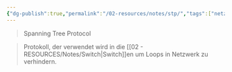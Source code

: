 ```yaml
---
{"dg-publish":true,"permalink":"/02-resources/notes/stp/","tags":["netzwerk","netzwerk/protocol"],"noteIcon":"","updated":"2025-08-26T16:35:07.000+02:00"}
---
```


>Spanning Tree Protocol

>Protokoll, der verwendet wird in die [[02 - RESOURCES/Notes/Switch\|Switch]]en um Loops in Netzwerk zu verhindern.
